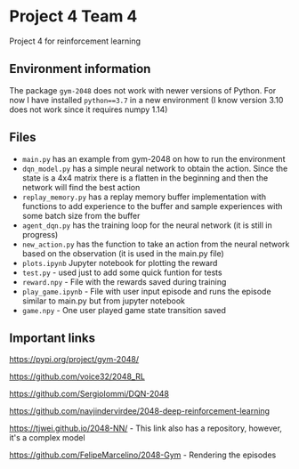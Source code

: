 # Project 4 Team 4
Project 4 for reinforcement learning

## Environment information

The package `gym-2048` does not work with newer versions of Python. For now I have installed `python==3.7` in a new environment (I know version 3.10 does not work since it requires numpy 1.14)

## Files

- `main.py` has an example from gym-2048 on how to run the environment
- `dqn_model.py` has a simple neural network to obtain the action. Since the state is a 4x4 matrix there is a flatten in the beginning and then the network will find the best action
- `replay_memory.py` has a replay memory buffer implementation with functions to add experience to the buffer and sample experiences with some batch size from the buffer
- `agent_dqn.py` has the training loop for the neural network (it is still in progress)
- `new_action.py` has the function to take an action from the neural network based on the observation (it is used in the main.py file)
- `plots.ipynb` Jupyter notebook for plotting the reward
- `test.py` - used just to add some quick funtion for tests
- `reward.npy` - File with the rewards saved during training
- `play_game.ipynb` - File with user input episode and runs the episode similar to main.py but from jupyter notebook
- `game.npy` - One user played game state transition saved


## Important links

https://pypi.org/project/gym-2048/

https://github.com/voice32/2048_RL

https://github.com/SergioIommi/DQN-2048

https://github.com/navjindervirdee/2048-deep-reinforcement-learning

https://tjwei.github.io/2048-NN/ - This link also has a repository, however, it's a complex model

https://github.com/FelipeMarcelino/2048-Gym - Rendering the episodes
